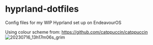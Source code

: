 # hyprland-dotfiles
Config files for my WIP Hyprland set up on EndeavourOS

Using colour scheme from: https://github.com/catppuccin/catppuccin
![20230716_13h17m06s_grim](https://github.com/99MatthewBarton/hyprland-dotfiles/assets/49615585/56760fd5-7f7d-4b50-98d3-5117dd5bf7b3)

